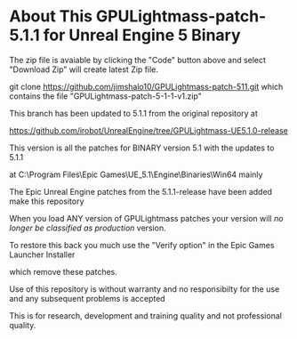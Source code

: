 About This GPULightmass-patch-5.1.1 for Unreal Engine 5 Binary
==========================================================

The zip file is avaiable by clicking the "Code" button above and select "Download Zip" will create latest Zip file.


git clone https://github.com/jimshalo10/GPULightmass-patch-511.git which contains the file "GPULightmass-patch-5-1-1-v1.zip"

This branch has been updated to 5.1.1 from the original repository at 

https://github.com/irobot/UnrealEngine/tree/GPULightmass-UE5.1.0-release


This version is all the patches for BINARY version 5.1 with the updates to 5.1.1

at C:\Program Files\Epic Games\UE_5.1\Engine\Binaries\Win64 mainly

The Epic Unreal Engine patches from the 5.1.1-release have been added make this repository


When you load ANY version of GPULightmass patches your version will *no longer be classified as production* version. 

To restore this back you much use the "Verify option" in the Epic Games Launcher Installer

which remove these patches.

Use of this repository is without warranty and no responsibilty for the use and any subsequent problems is accepted


This is for research, development and training quality and not professional quality.
